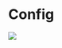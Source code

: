 # Config

[![](https://pic.imgdb.cn/item/64b657c71ddac507cca5682c.jpg)](https://pic.imgdb.cn/item/64b657c71ddac507cca5682c.jpg)
